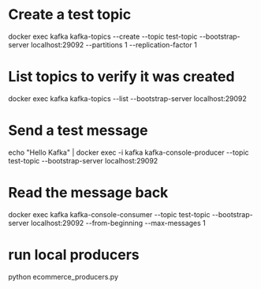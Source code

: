 # Create a test topic

docker exec kafka kafka-topics --create --topic test-topic --bootstrap-server localhost:29092 --partitions 1 --replication-factor 1

# List topics to verify it was created

docker exec kafka kafka-topics --list --bootstrap-server localhost:29092

# Send a test message

echo "Hello Kafka" | docker exec -i kafka kafka-console-producer --topic test-topic --bootstrap-server localhost:29092

# Read the message back

docker exec kafka kafka-console-consumer --topic test-topic --bootstrap-server localhost:29092 --from-beginning --max-messages 1

# run local producers

python ecommerce_producers.py
